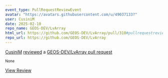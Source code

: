 ```yaml
---
event_type: PullRequestReviewEvent
avatar: "https://avatars.githubusercontent.com/u/49037133?"
user: CusiniM
date: 2025-02-10
repo_name: GEOS-DEV/LvArray
html_url: https://github.com/GEOS-DEV/LvArray/pull/318#pullrequestreview-2607331229
repo_url: https://github.com/GEOS-DEV/LvArray
---
```


<a href='https://github.com/CusiniM' target='_blank'>CusiniM</a> <a href='https://github.com/GEOS-DEV/LvArray/pull/318#pullrequestreview-2607331229' target='_blank'>reviewed</a> a <a href='https://github.com/GEOS-DEV/LvArray/pull/318' target='_blank'>GEOS-DEV/LvArray pull request</a>

<small>None</small>

<a href='https://github.com/GEOS-DEV/LvArray/pull/318#pullrequestreview-2607331229' target='_blank'>View Review</a>